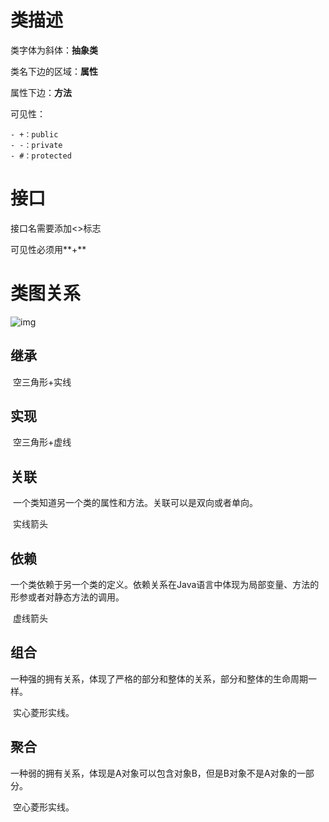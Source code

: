 # 类描述

类字体为斜体：**抽象类**

类名下边的区域：**属性**

属性下边：**方法**

可见性：

	- +：public
	- -：private
	- #：protected

# 接口

接口名需要添加<<Interface>>标志

可见性必须用**+**

# 类图关系

![img](https://user-gold-cdn.xitu.io/2019/7/19/16c098ab66f35678?imageView2/0/w/1280/h/960/format/webp/ignore-error/1)

## 继承

​	空三角形+实线

## 实现

​	空三角形+虚线

## 关联

​	一个类知道另一个类的属性和方法。关联可以是双向或者单向。

​	实线箭头

## 依赖

​	一个类依赖于另一个类的定义。依赖关系在Java语言中体现为局部变量、方法的形参或者对静态方法的调用。

​	虚线箭头

## 组合

​	一种强的拥有关系，体现了严格的部分和整体的关系，部分和整体的生命周期一样。

​	实心菱形实线。

## 聚合

 一种弱的拥有关系，体现是A对象可以包含对象B，但是B对象不是A对象的一部分。

​	空心菱形实线。

